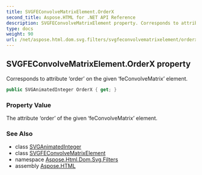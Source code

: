 ```yaml
---
title: SVGFEConvolveMatrixElement.OrderX
second_title: Aspose.HTML for .NET API Reference
description: SVGFEConvolveMatrixElement property. Corresponds to attribute order on the given feConvolveMatrix element
type: docs
weight: 90
url: /net/aspose.html.dom.svg.filters/svgfeconvolvematrixelement/orderx/
---
```

## SVGFEConvolveMatrixElement.OrderX property

Corresponds to attribute ‘order’ on the given ‘feConvolveMatrix’ element.

```csharp
public SVGAnimatedInteger OrderX { get; }
```

### Property Value

The attribute ‘order’ of the given ‘feConvolveMatrix’ element.

### See Also

* class [SVGAnimatedInteger](../../../aspose.html.dom.svg.datatypes/svganimatedinteger/)
* class [SVGFEConvolveMatrixElement](../)
* namespace [Aspose.Html.Dom.Svg.Filters](../../../aspose.html.dom.svg.filters/)
* assembly [Aspose.HTML](../../../)
